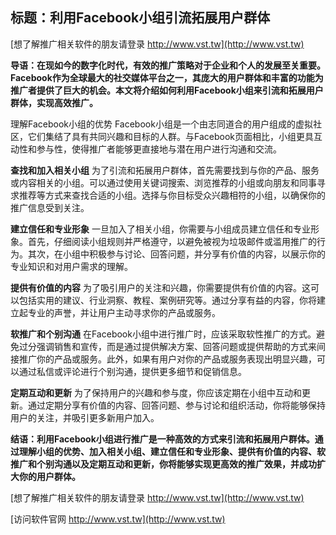 ## **标题：利用Facebook小组引流拓展用户群体**

[想了解推广相关软件的朋友请登录 http://www.vst.tw](http://www.vst.tw)

**导语：在现如今的数字化时代，有效的推广策略对于企业和个人的发展至关重要。Facebook作为全球最大的社交媒体平台之一，其庞大的用户群体和丰富的功能为推广者提供了巨大的机会。本文将介绍如何利用Facebook小组来引流和拓展用户群体，实现高效推广。**

理解Facebook小组的优势
Facebook小组是一个由志同道合的用户组成的虚拟社区，它们集结了具有共同兴趣和目标的人群。与Facebook页面相比，小组更具互动性和参与性，使得推广者能够更直接地与潜在用户进行沟通和交流。

**查找和加入相关小组**
为了引流和拓展用户群体，首先需要找到与你的产品、服务或内容相关的小组。可以通过使用关键词搜索、浏览推荐的小组或向朋友和同事寻求推荐等方式来查找合适的小组。选择与你目标受众兴趣相符的小组，以确保你的推广信息受到关注。

**建立信任和专业形象**
一旦加入了相关小组，你需要与小组成员建立信任和专业形象。首先，仔细阅读小组规则并严格遵守，以避免被视为垃圾邮件或滥用推广的行为。其次，在小组中积极参与讨论、回答问题，并分享有价值的内容，以展示你的专业知识和对用户需求的理解。

**提供有价值的内容**
为了吸引用户的关注和兴趣，你需要提供有价值的内容。这可以包括实用的建议、行业洞察、教程、案例研究等。通过分享有益的内容，你将建立起专业的声誉，并让用户主动寻求你的产品或服务。

**软推广和个别沟通**
在Facebook小组中进行推广时，应该采取软性推广的方式。避免过分强调销售和宣传，而是通过提供解决方案、回答问题或提供帮助的方式来间接推广你的产品或服务。此外，如果有用户对你的产品或服务表现出明显兴趣，可以通过私信或评论进行个别沟通，提供更多细节和促销信息。

**定期互动和更新**
为了保持用户的兴趣和参与度，你应该定期在小组中互动和更新。通过定期分享有价值的内容、回答问题、参与讨论和组织活动，你将能够保持用户的关注，并吸引更多新用户加入。

**结语：利用Facebook小组进行推广是一种高效的方式来引流和拓展用户群体。通过理解小组的优势、加入相关小组、建立信任和专业形象、提供有价值的内容、软推广和个别沟通以及定期互动和更新，你将能够实现更高效的推广效果，并成功扩大你的用户群体。**

[想了解推广相关软件的朋友请登录 http://www.vst.tw](http://www.vst.tw)


[访问软件官网 http://www.vst.tw](http://www.vst.tw)
